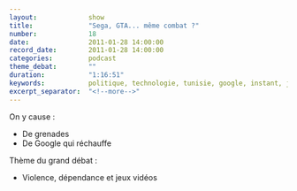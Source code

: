 ```yaml
---
layout:             show
title:              "Sega, GTA... même combat ?"
number:             18
date:               2011-01-28 14:00:00
record_date:        2011-01-28 14:00:00
categories:         podcast
theme_debat:        ""
duration:           "1:16:51"
keywords:           politique, technologie, tunisie, google, instant, jeux video, dependance, violence
excerpt_separator:  "<!--more-->"
---
```



On y cause :

- De grenades
- De Google qui réchauffe

Thème du grand débat :

- Violence, dépendance et jeux vidéos

